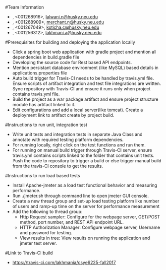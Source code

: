 
#Team Information
* <Neha Lalwani>, <001268916>, <lalwani.n@husky.neu.edu>
* <Nirali Merchant>, <001268909>, <merchant.n@husky.neu.edu>
* <Chintan Koticha>, <001267049>, <koticha.c@husky.neu.edu>
* <Apoorva Lakhmani>, <001256312>, <lakhmani.a@husky.neu.edu>

#Prerequisites for building and deploying the application locally
* Click a spring boot web application with gradle project and mention all dependencies in build.gradle file
* Developing the source code for Rest based API endpoints.
* Mention persistant database environment (like MySQL) based details in applications.properties file
* Auto build trigger for Travis-CI needs to be handled by travis.yml file. Ensure scripts of artifact integration and test file integrations are written. Sync repository with Travis-CI and ensure it runs only when project contains travis.yml file.
* Build the project as a war package artifact and ensure project structure module has artifact linked to it.
* Edit configurations and add a local server(like tomcat). Create a deployment link to artifact create by project build.

#Instructions to run unit, integration test
* Write unit tests and integration tests in separate Java Class and annotate with required testing platform dependencies.
* For running locally, right click on the test functions and run them.
* For running on manual build trigger through Travis-CI server, ensure travis.yml contains scripts linked to the folder that contains unit tests. Push the code to repository to trigger a build or else trigger manual build from the travis-CI console to get the results.

#Instructions to run load based tests
* Install Apache-jmeter as a load test functional behavior and measuring performance.
* Run ./jmeter.sh through command line to open jmeter GUI console.
* Create a new thread group and set-up load testing platform like number of users and ramp-up time on the server for performance measurement
* Add the following to thread group: 
	- Http Request sampler: Configure for the webpage server, GET/POST method, port number, and REST API endpoint URL.
	- HTTP Authorization Manager: Configure webpage server, Username and password for testing.
	- View results in tree: View results on running the application and jmeter test server.


#Link to Travis-CI build
* https://travis-ci.com/lakhmania/csye6225-fall2017


